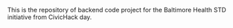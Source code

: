 This is the repository of backend code project for the Baltimore Health STD initiative from CivicHack day.
